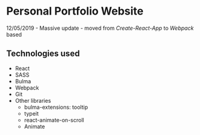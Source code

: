 # Personal Portfolio Website

12/05/2019 - Massive update - moved from _Create-React-App_ to _Webpack_ based

## Technologies used

- React
- SASS
- Bulma
- Webpack
- Git
- Other libraries
  - bulma-extensions: tooltip
  - typeit
  - react-animate-on-scroll
  - Animate
